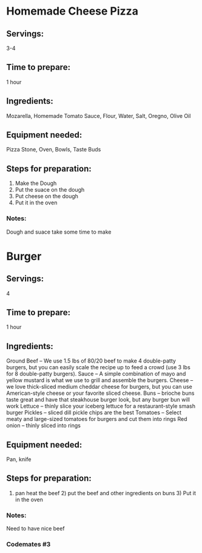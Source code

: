 # Homemade Cheese Pizza

## Servings: 
3-4

## Time to prepare: 
1 hour

## Ingredients: 
Mozarella, Homemade Tomato Sauce, Flour, Water, Salt, Oregno, Olive Oil

## Equipment needed: 
Pizza Stone, Oven, Bowls, Taste Buds

## Steps for preparation: 
1) Make the Dough
2) Put the suace on the dough
3) Put cheese on the dough
4) Put it in the oven

### Notes: 
Dough and suace take some time to make

# Burger

## Servings: 
4

## Time to prepare: 
1 hour

## Ingredients: 
Ground Beef – We use 1.5 lbs of 80/20 beef to make 4 double-patty burgers, but you can easily scale the recipe up to feed a crowd (use 3 lbs for 8 double-patty burgers).
Sauce – A simple combination of mayo and yellow mustard is what we use to grill and assemble the burgers.
Cheese – we love thick-sliced medium cheddar cheese for burgers, but you can use American-style cheese or your favorite sliced cheese.
Buns – brioche buns taste great and have that steakhouse burger look, but any burger bun will work
Lettuce – thinly slice your iceberg lettuce for a restaurant-style smash burger
Pickles – sliced dill pickle chips are the best
Tomatoes – Select meaty and large-sized tomatoes for burgers and cut them into rings
Red onion – thinly sliced into rings


## Equipment needed: 
Pan, knife

## Steps for preparation: 
1) pan heat the beef 2) put the beef and other ingredients on buns 3)  Put it in the oven

### Notes: 
Need to have nice beef

### Codemates #3

